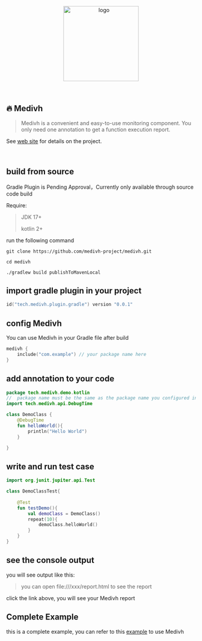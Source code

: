 <p align="center">
  <a href="https://medivh.tech/en/" target="_blank" rel="noopener noreferrer">
    <img width="200" src="https://github.com/user-attachments/assets/697cf38e-83aa-4e88-8280-2bee79a83c2f" alt="logo" />
  </a>
</p>
<br/>

## 🔥 Medivh

> Medivh is a convenient and easy-to-use monitoring component. You only need one annotation to get a function execution
> report.

See [web site](https://medivh.tech) for details on the project.

<br/>

## build from source

Gradle Plugin is Pending Approval，Currently only available through source code build

Require:
> JDK 17+
>
>  kotlin 2+

run the following command

```shell
git clone https://github.com/medivh-project/medivh.git

cd medivh

./gradlew build publishToMavenLocal

```

## import gradle plugin in your project

```kts
id("tech.medivh.plugin.gradle") version "0.0.1"
```


## config Medivh

You can use Medivh in your Gradle file after build

```kts
medivh {
    include("com.example") // your package name here
}
```

## add annotation to your code
```kotlin
package tech.medivh.demo.kotlin
//  package name must be the same as the package name you configured in the gradle file
import tech.medivh.api.DebugTime

class DemoClass {
    @DebugTime
    fun helloWorld(){
        println("Hello World")
    }

}
```

## write and run test case

```kotlin
import org.junit.jupiter.api.Test

class DemoClassTest{
    
    @Test
    fun testDemo(){
        val demoClass = DemoClass()
        repeat(10){
            demoClass.helloWorld()
        }
    }
}

```

## see the console output

you will see output like this:

> you can open file:///xxx/report.html to see the report

click the link above, you will see your Medivh report

## Complete Example

this is a complete example, you can refer to this [example](https://github.com/medivh-project/medivh-demo-kotlin) to use
Medivh

